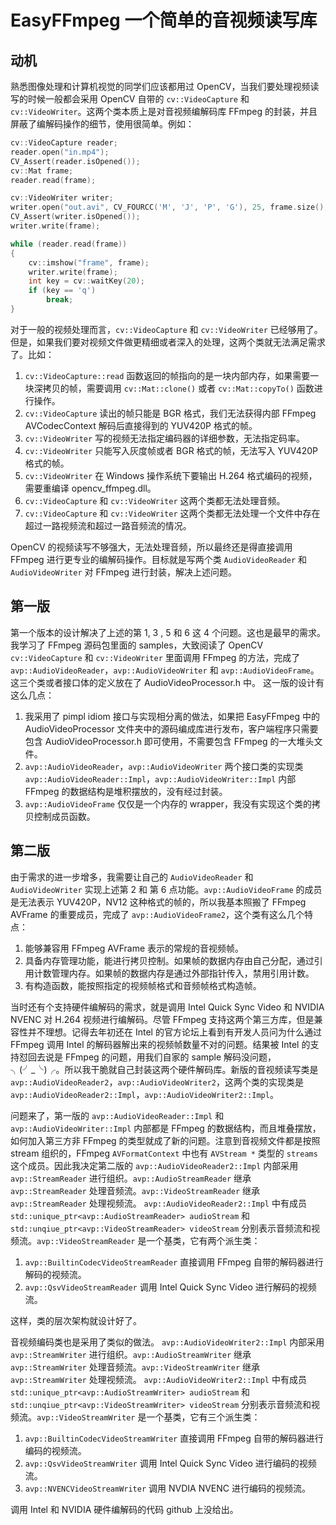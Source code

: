 # EasyFFmpeg 一个简单的音视频读写库

## 动机
熟悉图像处理和计算机视觉的同学们应该都用过 OpenCV，当我们要处理视频读写的时候一般都会采用 OpenCV 自带的 `cv::VideoCapture` 和 `cv::VideoWriter`。这两个类本质上是对音视频编解码库 FFmpeg 的封装，并且屏蔽了编解码操作的细节，使用很简单。例如：
```c++
cv::VideoCapture reader;
reader.open("in.mp4");
CV_Assert(reader.isOpened());
cv::Mat frame;
reader.read(frame);

cv::VideoWriter writer;
writer.open("out.avi", CV_FOURCC('M', 'J', 'P', 'G'), 25, frame.size(), frame.type() == CV_8UC3);
CV_Assert(writer.isOpened());
writer.write(frame);

while (reader.read(frame))
{
    cv::imshow("frame", frame);
    writer.write(frame);
    int key = cv::waitKey(20);
    if (key == 'q')
        break;
}
```
对于一般的视频处理而言，`cv::VideoCapture` 和 `cv::VideoWriter` 已经够用了。但是，如果我们要对视频文件做更精细或者深入的处理，这两个类就无法满足需求了。比如：
 1. `cv::VideoCapture::read` 函数返回的帧指向的是一块内部内存，如果需要一块深拷贝的帧，需要调用 `cv::Mat::clone()` 或者 `cv::Mat::copyTo()` 函数进行操作。
 2. `cv::VideoCapture` 读出的帧只能是 BGR 格式，我们无法获得内部 FFmpeg AVCodecContext 解码后直接得到的 YUV420P 格式的帧。
 3. `cv::VideoWriter` 写的视频无法指定编码器的详细参数，无法指定码率。
 4. `cv::VideoWriter` 只能写入灰度帧或者 BGR 格式的帧，无法写入 YUV420P 格式的帧。
 5. `cv::VideoWriter` 在 Windows 操作系统下要输出 H.264 格式编码的视频，需要重编译 opencv_ffmpeg.dll。
 6. `cv::VideoCapture` 和 `cv::VideoWriter` 这两个类都无法处理音频。
 7. `cv::VideoCapture` 和 `cv::VideoWriter` 这两个类都无法处理一个文件中存在超过一路视频流和超过一路音频流的情况。

OpenCV 的视频读写不够强大，无法处理音频，所以最终还是得直接调用 FFmpeg 进行更专业的编解码操作。目标就是写两个类 `AudioVideoReader` 和 `AudioVideoWriter` 对 FFmpeg 进行封装，解决上述问题。

## 第一版 
第一个版本的设计解决了上述的第 1, 3 , 5 和 6 这 4 个问题。这也是最早的需求。我学习了 FFmpeg 源码包里面的 samples，大致阅读了 OpenCV  `cv::VideoCapture` 和 `cv::VideoWriter` 里面调用 FFmpeg 的方法，完成了 `avp::AudioVideoReader`，`avp::AudioVideoWriter` 和 `avp::AudioVideoFrame`。这三个类或者接口体的定义放在了 AudioVideoProcessor.h 中。
这一版的设计有这么几点：
 1. 我采用了 pimpl idiom 接口与实现相分离的做法，如果把 EasyFFmpeg 中的 AudioVideoProcessor 文件夹中的源码编成库进行发布，客户端程序只需要包含 AudioVideoProcessor.h 即可使用，不需要包含 FFmpeg 的一大堆头文件。
 2. `avp::AudioVideoReader`，`avp::AudioVideoWriter` 两个接口类的实现类 `avp::AudioVideoReader::Impl`，`avp::AudioVideoWriter::Impl` 内部 FFmpeg 的数据结构是堆积摆放的，没有经过封装。
 3. `avp::AudioVideoFrame` 仅仅是一个内存的 wrapper，我没有实现这个类的拷贝控制成员函数。
 
## 第二版
由于需求的进一步增多，我需要让自己的 `AudioVideoReader` 和 `AudioVideoWriter` 实现上述第 2 和 第 6 点功能。`avp::AudioVideoFrame` 的成员是无法表示 YUV420P，NV12 这种格式的帧的，所以我基本照搬了 FFmpeg AVFrame 的重要成员，完成了 `avp::AudioVideoFrame2`，这个类有这么几个特点：
 1. 能够兼容用 FFmpeg AVFrame 表示的常规的音视频帧。
 2. 具备内存管理功能，能进行拷贝控制。如果帧的数据内存由自己分配，通过引用计数管理内存。如果帧的数据内存是通过外部指针传入，禁用引用计数。
 3. 有构造函数，能按照指定的视频帧格式和音频帧格式构造帧。
 
当时还有个支持硬件编解码的需求，就是调用 Intel Quick Sync Video 和 NVIDIA NVENC 对 H.264 视频进行编解码。尽管 FFmpeg 支持这两个第三方库，但是兼容性并不理想。记得去年初还在 Intel 的官方论坛上看到有开发人员问为什么通过 FFmpeg 调用 Intel 的解码器解出来的视频帧数量不对的问题。结果被 Intel 的支持怼回去说是 FFmpeg 的问题，用我们自家的 sample 解码没问题，╮(╯_╰)╭。所以我干脆就自己封装这两个硬件解码库。新版的音视频读写类是 `avp::AudioVideoReader2`，`avp::AudioVideoWriter2`，这两个类的实现类是 `avp::AudioVideoReader2::Impl`，`avp::AudioVideoWriter2::Impl`。

问题来了，第一版的 `avp::AudioVideoReader::Impl` 和 `avp::AudioVideoWriter::Impl` 内部都是 FFmpeg 的数据结构，而且堆叠摆放，如何加入第三方非 FFmpeg 的类型就成了新的问题。注意到音视频文件都是按照 stream 组织的，FFmpeg `AVFormatContext` 中也有 `AVStream *` 类型的 `streams` 这个成员。因此我决定第二版的 `avp::AudioVideoReader2::Impl` 内部采用 `avp::StreamReader` 进行组织。`avp::AudioStreamReader` 继承 `avp::StreamReader` 处理音频流。`avp::VideoStreamReader` 继承 `avp::StreamReader` 处理视频流。 `avp::AudioVideoReader2::Impl` 中有成员 `std::unique_ptr<avp::AudioStreamReader> audioStream` 和 `std::unqiue_ptr<avp::VideoStreamReader> videoStream` 分别表示音频流和视频流。`avp::VideoStreamReader` 是一个基类，它有两个派生类：
 1. `avp::BuiltinCodecVideoStreamReader` 直接调用 FFmpeg 自带的解码器进行解码的视频流。
 2. `avp::QsvVideoStreamReader` 调用 Intel Quick Sync Video 进行解码的视频流。

这样，类的层次架构就设计好了。

音视频编码类也是采用了类似的做法。 `avp::AudioVideoWriter2::Impl` 内部采用 `avp::StreamWriter` 进行组织。`avp::AudioStreamWriter` 继承 `avp::StreamWriter` 处理音频流。`avp::VideoStreamWriter` 继承 `avp::StreamWriter` 处理视频流。 `avp::AudioVideoWriter2::Impl` 中有成员 `std::unique_ptr<avp::AudioStreamWriter> audioStream` 和 `std::unqiue_ptr<avp::VideoStreamWriter> videoStream` 分别表示音频流和视频流。`avp::VideoStreamWriter` 是一个基类，它有三个派生类：
 1. `avp::BuiltinCodecVideoStreamWriter` 直接调用 FFmpeg 自带的解码器进行编码的视频流。
 2. `avp::QsvVideoStreamWriter` 调用 Intel Quick Sync Video 进行编码的视频流。
 3. `avp::NVENCVideoStreamWriter` 调用 NVDIA NVENC 进行编码的视频流。
 
调用 Intel 和 NVIDIA 硬件编解码的代码 github 上没给出。
